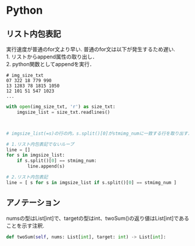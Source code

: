 # Python

## リスト内包表記

実行速度が普通のfor文より早い.  普通のfor文は以下が発生するため遅い.\
1\. リストからappend属性の取り出し．\
2\. python関数としてappendを実行．

```
# img_size_txt
07 322 18 779 990
13 1283 78 1815 1050
12 101 51 547 1023
...
```

```python
with open(img_size_txt, 'r') as size_txt:
    imgsize_list = size_txt.readlines()



# imgsize_list(=s)の行の内，s.split()[0]がstmimg_numに一致する行を取り出す．

# 1.リスト内包表記でないループ
line = []
for s in imgsize_list:
    if s.split()[0] == stmimg_num:
        line.append(s)

# 2.リスト内包表記
line = [ s for s in imgsize_list if s.split()[0] == stmimg_num ]
```

## アノテーション

numsの型はList\[int]で、targetの型はint、twoSum()の返り値はList\[int]であることを示す注釈.

```python
def twoSum(self, nums: List[int], target: int) -> List[int]:
```

